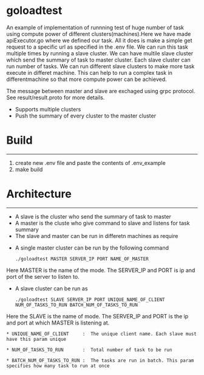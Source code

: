 # goloadtest

An example of implementation of runnning test of huge number of task using compute power of different clusters(machines).Here we have made apiExecutor.go where we defined our task. All it does is make a simple get request to a specific url as specified in the .env file. We can run this task multiple times by running a slave cluster. We can have multile slave cluster which send the summary of task to master cluster. Each slave cluster can run number of tasks. We can run different slave clusters to make more task execute in differet machine. This can help to run a complex task in differentmachine so that more compute power can be achieved.

The message between master and slave are exchaged using grpc protocol. See result/result.proto for more details.
 
- Supports multiple clusters
- Push the summary of every cluster to the master cluster

# Build
-------
  1. create new .env file and paste the contents of .env_example
  2. make build


# Architecture
-------------

  - A slave is the cluster who send the summary of task to master
  - A master is the cluste who give command to slave and listens for task summary
  - The slave and master can be run in differetn machines as require

  * A single master cluster can be run by the following command

      ```
      ./goloadtest MASTER SERVER_IP PORT NAME_OF_MASTER
      ```
      
  Here MASTER is the name of the mode. The SERVER_IP and PORT is ip and port of the server to listen to.



  * A slave cluster can be run as 

     ```
     ./goloadtest SLAVE SERVER_IP PORT UNIQUE_NAME_OF_CLIENT NUM_OF_TASKS_TO_RUN BATCH_NUM_OF_TASKS_TO_RUN
     ```

  Here the SLAVE is the name of mode. The SERVER_IP and PORT is the ip and port at which MASTER is listening at.

    * UNIQUE_NAME_OF_CLIENT     :  The unique client name. Each slave must have this param unique

    * NUM_OF_TASKS_TO_RUN       :  Total number of task to be run

    * BATCH_NUM_OF_TASKS_TO_RUN :  The tasks are run in batch. This param specifies how many task to run at once
    



